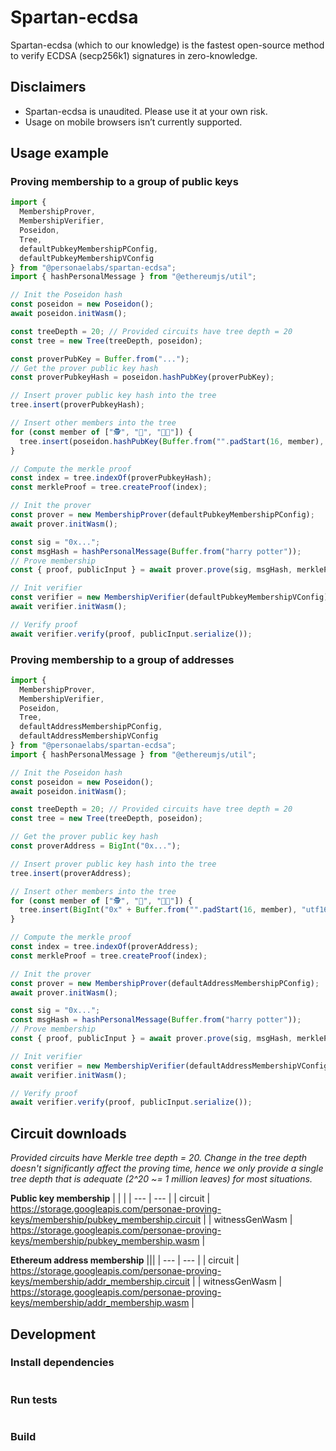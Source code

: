 # Spartan-ecdsa

Spartan-ecdsa (which to our knowledge) is the fastest open-source method to verify ECDSA (secp256k1) signatures in zero-knowledge.

## Disclaimers

- Spartan-ecdsa is unaudited. Please use it at your own risk.
- Usage on mobile browsers isn’t currently supported.

## Usage example

### Proving membership to a group of public keys

```typescript
import {
  MembershipProver,
  MembershipVerifier,
  Poseidon,
  Tree,
  defaultPubkeyMembershipPConfig,
  defaultPubkeyMembershipVConfig
} from "@personaelabs/spartan-ecdsa";
import { hashPersonalMessage } from "@ethereumjs/util";

// Init the Poseidon hash
const poseidon = new Poseidon();
await poseidon.initWasm();

const treeDepth = 20; // Provided circuits have tree depth = 20
const tree = new Tree(treeDepth, poseidon);

const proverPubKey = Buffer.from("...");
// Get the prover public key hash
const proverPubkeyHash = poseidon.hashPubKey(proverPubKey);

// Insert prover public key hash into the tree
tree.insert(proverPubkeyHash);

// Insert other members into the tree
for (const member of ["🕵️", "🥷", "👩‍🔬"]) {
  tree.insert(poseidon.hashPubKey(Buffer.from("".padStart(16, member), "utf16le")));
}

// Compute the merkle proof
const index = tree.indexOf(proverPubkeyHash);
const merkleProof = tree.createProof(index);

// Init the prover
const prover = new MembershipProver(defaultPubkeyMembershipPConfig);
await prover.initWasm();

const sig = "0x...";
const msgHash = hashPersonalMessage(Buffer.from("harry potter"));
// Prove membership
const { proof, publicInput } = await prover.prove(sig, msgHash, merkleProof);

// Init verifier
const verifier = new MembershipVerifier(defaultPubkeyMembershipVConfig);
await verifier.initWasm();

// Verify proof
await verifier.verify(proof, publicInput.serialize());
```

### Proving membership to a group of addresses

```typescript
import {
  MembershipProver,
  MembershipVerifier,
  Poseidon,
  Tree,
  defaultAddressMembershipPConfig,
  defaultAddressMembershipVConfig
} from "@personaelabs/spartan-ecdsa";
import { hashPersonalMessage } from "@ethereumjs/util";

// Init the Poseidon hash
const poseidon = new Poseidon();
await poseidon.initWasm();

const treeDepth = 20; // Provided circuits have tree depth = 20
const tree = new Tree(treeDepth, poseidon);

// Get the prover public key hash
const proverAddress = BigInt("0x...");

// Insert prover public key hash into the tree
tree.insert(proverAddress);

// Insert other members into the tree
for (const member of ["🕵️", "🥷", "👩‍🔬"]) {
  tree.insert(BigInt("0x" + Buffer.from("".padStart(16, member), "utf16le").toString("hex")));
}

// Compute the merkle proof
const index = tree.indexOf(proverAddress);
const merkleProof = tree.createProof(index);

// Init the prover
const prover = new MembershipProver(defaultAddressMembershipPConfig);
await prover.initWasm();

const sig = "0x...";
const msgHash = hashPersonalMessage(Buffer.from("harry potter"));
// Prove membership
const { proof, publicInput } = await prover.prove(sig, msgHash, merkleProof);

// Init verifier
const verifier = new MembershipVerifier(defaultAddressMembershipVConfig);
await verifier.initWasm();

// Verify proof
await verifier.verify(proof, publicInput.serialize());
```

## Circuit downloads

_Provided circuits have Merkle tree depth = 20.
Change in the tree depth doesn't significantly affect the proving time, hence we only provide a single tree depth that is adequate (2^20 ~= 1 million leaves) for most situations._

**Public key membership**
| | |
| --- | --- |
| circuit | https://storage.googleapis.com/personae-proving-keys/membership/pubkey_membership.circuit |
| witnessGenWasm | https://storage.googleapis.com/personae-proving-keys/membership/pubkey_membership.wasm |

**Ethereum address membership**
|||
| --- | --- |
| circuit | https://storage.googleapis.com/personae-proving-keys/membership/addr_membership.circuit |
| witnessGenWasm | https://storage.googleapis.com/personae-proving-keys/membership/addr_membership.wasm |

## Development

### Install dependencies

```

```

### Run tests

```

```

### Build

```


```
